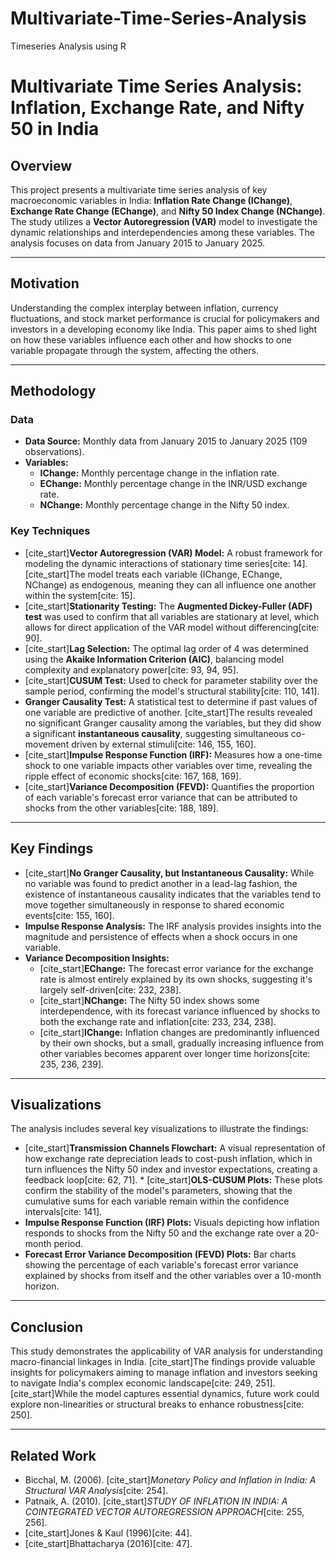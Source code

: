 # Multivariate-Time-Series-Analysis
Timeseries Analysis using R
# Multivariate Time Series Analysis: Inflation, Exchange Rate, and Nifty 50 in India

##  Overview

This project presents a multivariate time series analysis of key macroeconomic variables in India: **Inflation Rate Change (IChange)**, **Exchange Rate Change (EChange)**, and **Nifty 50 Index Change (NChange)**. The study utilizes a **Vector Autoregression (VAR)** model to investigate the dynamic relationships and interdependencies among these variables. The analysis focuses on data from January 2015 to January 2025.

---

##  Motivation

Understanding the complex interplay between inflation, currency fluctuations, and stock market performance is crucial for policymakers and investors in a developing economy like India. This paper aims to shed light on how these variables influence each other and how shocks to one variable propagate through the system, affecting the others.

---

##  Methodology

### Data

* **Data Source:** Monthly data from January 2015 to January 2025 (109 observations).
* **Variables:**
    * **IChange:** Monthly percentage change in the inflation rate.
    * **EChange:** Monthly percentage change in the INR/USD exchange rate.
    * **NChange:** Monthly percentage change in the Nifty 50 index.

### Key Techniques

* [cite_start]**Vector Autoregression (VAR) Model:** A robust framework for modeling the dynamic interactions of stationary time series[cite: 14]. [cite_start]The model treats each variable (IChange, EChange, NChange) as endogenous, meaning they can all influence one another within the system[cite: 15].
* [cite_start]**Stationarity Testing:** The **Augmented Dickey-Fuller (ADF) test** was used to confirm that all variables are stationary at level, which allows for direct application of the VAR model without differencing[cite: 90].
* [cite_start]**Lag Selection:** The optimal lag order of 4 was determined using the **Akaike Information Criterion (AIC)**, balancing model complexity and explanatory power[cite: 93, 94, 95].
* [cite_start]**CUSUM Test:** Used to check for parameter stability over the sample period, confirming the model's structural stability[cite: 110, 141].
* **Granger Causality Test:** A statistical test to determine if past values of one variable are predictive of another. [cite_start]The results revealed no significant Granger causality among the variables, but they did show a significant **instantaneous causality**, suggesting simultaneous co-movement driven by external stimuli[cite: 146, 155, 160].
* [cite_start]**Impulse Response Function (IRF):** Measures how a one-time shock to one variable impacts other variables over time, revealing the ripple effect of economic shocks[cite: 167, 168, 169].
* [cite_start]**Variance Decomposition (FEVD):** Quantifies the proportion of each variable's forecast error variance that can be attributed to shocks from the other variables[cite: 188, 189].

---

##  Key Findings

* [cite_start]**No Granger Causality, but Instantaneous Causality:** While no variable was found to predict another in a lead-lag fashion, the existence of instantaneous causality indicates that the variables tend to move together simultaneously in response to shared economic events[cite: 155, 160].
* **Impulse Response Analysis:** The IRF analysis provides insights into the magnitude and persistence of effects when a shock occurs in one variable.
* **Variance Decomposition Insights:**
    * [cite_start]**EChange:** The forecast error variance for the exchange rate is almost entirely explained by its own shocks, suggesting it's largely self-driven[cite: 232, 238].
    * [cite_start]**NChange:** The Nifty 50 index shows some interdependence, with its forecast variance influenced by shocks to both the exchange rate and inflation[cite: 233, 234, 238].
    * [cite_start]**IChange:** Inflation changes are predominantly influenced by their own shocks, but a small, gradually increasing influence from other variables becomes apparent over longer time horizons[cite: 235, 236, 239].

---

##  Visualizations

The analysis includes several key visualizations to illustrate the findings:

* [cite_start]**Transmission Channels Flowchart:** A visual representation of how exchange rate depreciation leads to cost-push inflation, which in turn influences the Nifty 50 index and investor expectations, creating a feedback loop[cite: 62, 71]. * [cite_start]**OLS-CUSUM Plots:** These plots confirm the stability of the model's parameters, showing that the cumulative sums for each variable remain within the confidence intervals[cite: 141].
* **Impulse Response Function (IRF) Plots:** Visuals depicting how inflation responds to shocks from the Nifty 50 and the exchange rate over a 20-month period.
* **Forecast Error Variance Decomposition (FEVD) Plots:** Bar charts showing the percentage of each variable's forecast error variance explained by shocks from itself and the other variables over a 10-month horizon.

---

##  Conclusion

This study demonstrates the applicability of VAR analysis for understanding macro-financial linkages in India. [cite_start]The findings provide valuable insights for policymakers aiming to manage inflation and investors seeking to navigate India's complex economic landscape[cite: 249, 251]. [cite_start]While the model captures essential dynamics, future work could explore non-linearities or structural breaks to enhance robustness[cite: 250].

---

## Related Work

* Bicchal, M. (2006). [cite_start]*Monetary Policy and Inflation in India: A Structural VAR Analysis*[cite: 254].
* Patnaik, A. (2010). [cite_start]*STUDY OF INFLATION IN INDIA: A COINTEGRATED VECTOR AUTOREGRESSION APPROACH*[cite: 255, 256].
* [cite_start]Jones & Kaul (1996)[cite: 44].
* [cite_start]Bhattacharya (2016)[cite: 47].
